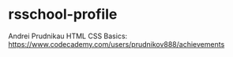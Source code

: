 # rsschool-profile
Andrei Prudnikau
HTML CSS Basics: https://www.codecademy.com/users/prudnikov888/achievements
